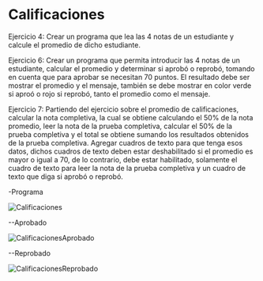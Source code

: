 # Calificaciones
Ejercicio 4: Crear un programa que lea las 4 notas de un estudiante y calcule el promedio de dicho estudiante.

Ejercicio 6: Crear un programa que permita introducir las 4 notas de un estudiante, calcular el promedio y determinar si aprobó o reprobó, tomando en cuenta que para aprobar se necesitan 70 puntos. El resultado debe ser mostrar el promedio y el mensaje, también se debe mostrar en color verde si aproó o rojo si reprobó, tanto el promedio como el mensaje.

Ejercicio 7: Partiendo del ejercicio sobre el promedio de calificaciones, calcular la nota completiva, la cual se obtiene calculando el 50% de la nota promedio, leer la nota de la prueba completiva, calcular el 50% de la prueba completiva y el total se obtiene sumando los resultados obtenidos de la prueba completiva. Agregar cuadros de texto para que tenga esos datos, dichos cuadros de texto deben estar deshabilitado si el promedio es mayor o igual a 70, de lo contrario, debe estar habilitado, solamente el cuadro de texto para leer la nota de la prueba completiva y un cuadro de texto que diga si aprobó o reprobó.

-Programa

![Calificaciones](https://github.com/wilmer89419/Ejercicios-4-6-7-Calificaciones/assets/153393033/fba97434-36df-4309-bd5d-d73ae71490af)


--Aprobado

![CalificacionesAprobado](https://github.com/wilmer89419/Ejercicios-4-6-7-Calificaciones/assets/153393033/02905e76-51c5-455a-b3f3-24eb6df505ff)

--Reprobado


![CalificacionesReprobado](https://github.com/wilmer89419/Ejercicios-4-6-7-Calificaciones/assets/153393033/d3b9edbc-c28a-49ad-923f-b897ca96f382)
